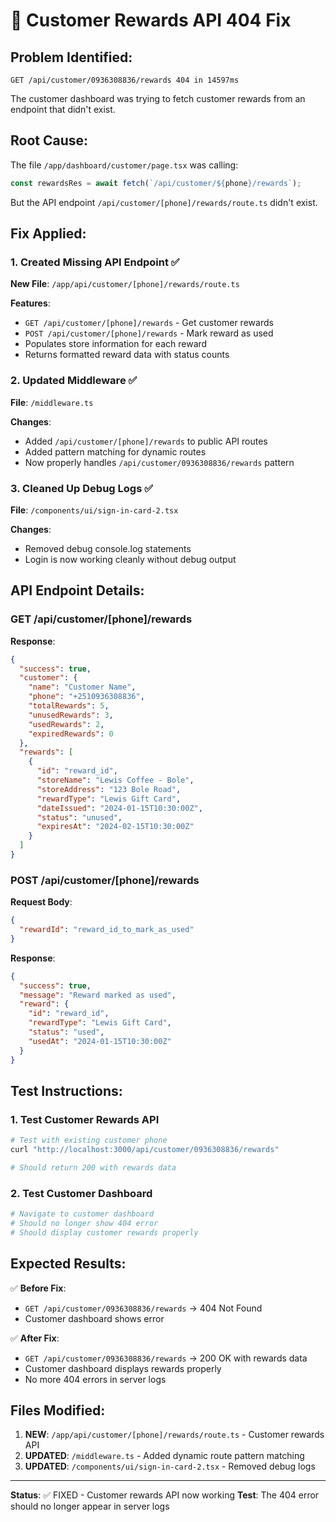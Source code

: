 # 🔧 Customer Rewards API 404 Fix

## Problem Identified:
```
GET /api/customer/0936308836/rewards 404 in 14597ms
```

The customer dashboard was trying to fetch customer rewards from an endpoint that didn't exist.

## Root Cause:
The file `/app/dashboard/customer/page.tsx` was calling:
```typescript
const rewardsRes = await fetch(`/api/customer/${phone}/rewards`);
```

But the API endpoint `/api/customer/[phone]/rewards/route.ts` didn't exist.

## Fix Applied:

### 1. Created Missing API Endpoint ✅
**New File**: `/app/api/customer/[phone]/rewards/route.ts`

**Features**:
- `GET /api/customer/[phone]/rewards` - Get customer rewards
- `POST /api/customer/[phone]/rewards` - Mark reward as used
- Populates store information for each reward
- Returns formatted reward data with status counts

### 2. Updated Middleware ✅
**File**: `/middleware.ts`

**Changes**:
- Added `/api/customer/[phone]/rewards` to public API routes
- Added pattern matching for dynamic routes
- Now properly handles `/api/customer/0936308836/rewards` pattern

### 3. Cleaned Up Debug Logs ✅
**File**: `/components/ui/sign-in-card-2.tsx`

**Changes**:
- Removed debug console.log statements
- Login is now working cleanly without debug output

## API Endpoint Details:

### GET /api/customer/[phone]/rewards
**Response**:
```json
{
  "success": true,
  "customer": {
    "name": "Customer Name",
    "phone": "+2510936308836",
    "totalRewards": 5,
    "unusedRewards": 3,
    "usedRewards": 2,
    "expiredRewards": 0
  },
  "rewards": [
    {
      "id": "reward_id",
      "storeName": "Lewis Coffee - Bole",
      "storeAddress": "123 Bole Road",
      "rewardType": "Lewis Gift Card",
      "dateIssued": "2024-01-15T10:30:00Z",
      "status": "unused",
      "expiresAt": "2024-02-15T10:30:00Z"
    }
  ]
}
```

### POST /api/customer/[phone]/rewards
**Request Body**:
```json
{
  "rewardId": "reward_id_to_mark_as_used"
}
```

**Response**:
```json
{
  "success": true,
  "message": "Reward marked as used",
  "reward": {
    "id": "reward_id",
    "rewardType": "Lewis Gift Card",
    "status": "used",
    "usedAt": "2024-01-15T10:30:00Z"
  }
}
```

## Test Instructions:

### 1. Test Customer Rewards API
```bash
# Test with existing customer phone
curl "http://localhost:3000/api/customer/0936308836/rewards"

# Should return 200 with rewards data
```

### 2. Test Customer Dashboard
```bash
# Navigate to customer dashboard
# Should no longer show 404 error
# Should display customer rewards properly
```

## Expected Results:

✅ **Before Fix**:
- `GET /api/customer/0936308836/rewards` → 404 Not Found
- Customer dashboard shows error

✅ **After Fix**:
- `GET /api/customer/0936308836/rewards` → 200 OK with rewards data
- Customer dashboard displays rewards properly
- No more 404 errors in server logs

## Files Modified:

1. **NEW**: `/app/api/customer/[phone]/rewards/route.ts` - Customer rewards API
2. **UPDATED**: `/middleware.ts` - Added dynamic route pattern matching
3. **UPDATED**: `/components/ui/sign-in-card-2.tsx` - Removed debug logs

---

**Status**: ✅ FIXED - Customer rewards API now working
**Test**: The 404 error should no longer appear in server logs


